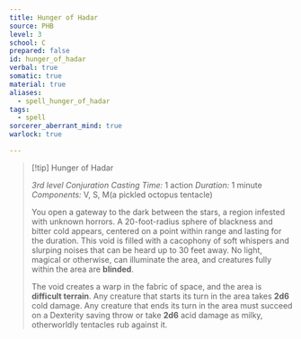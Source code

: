 ```yaml
---
title: Hunger of Hadar
source: PHB
level: 3
school: C
prepared: false
id: hunger_of_hadar
verbal: true
somatic: true
material: true
aliases:
  - spell_hunger_of_hadar
tags:
  - spell
sorcerer_aberrant_mind: true
warlock: true

---
```

>[!tip] Hunger of Hadar
>
> *3rd level Conjuration*
> *Casting Time:* 1 action
> *Duration:* 1 minute
> *Components:* V, S, M(a pickled octopus tentacle)
>
>You open a gateway to the dark between the stars, a region infested with unknown horrors. A 20-foot-radius sphere of blackness and bitter cold appears, centered on a point within range and lasting for the duration. This void is filled with a cacophony of soft whispers and slurping noises that can be heard up to 30 feet away. No light, magical or otherwise, can illuminate the area, and creatures fully within the area are **blinded**.
>
>The void creates a warp in the fabric of space, and the area is **difficult terrain**. Any creature that starts its turn in the area takes **2d6** cold damage. Any creature that ends its turn in the area must succeed on a Dexterity saving throw or take **2d6** acid damage as milky, otherworldly tentacles rub against it.
>

